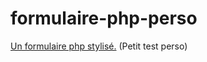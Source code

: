 # formulaire-php-perso
[Un formulaire php stylisé.](https://josue-u.github.io/formulaire-php-perso/.) (Petit test perso)
